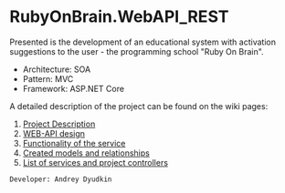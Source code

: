 ﻿# RubyOnBrain.WebAPI_REST

Presented is the development of an educational system with activation suggestions to the user - the programming school "Ruby On Brain".

* Architecture: SOA
* Pattern: MVC
* Framework: ASP.NET Core

A detailed description of the project can be found on the wiki pages:

1. [Project Description](https://github.com/andreikabig/RubyOnBrain.WebAPI_REST/wiki)
2. [WEB-API design](https://github.com/andreikabig/RubyOnBrain.WebAPI_REST/wiki/API-Design)
3. [Functionality of the service](https://github.com/andreikabig/RubyOnBrain.WebAPI_REST/wiki/Functionality)
4. [Created models and relationships](https://github.com/andreikabig/RubyOnBrain.WebAPI_REST/wiki/Models)
5. [List of services and project controllers](https://github.com/andreikabig/RubyOnBrain.WebAPI_REST/wiki/Services-&-Controllers)

`Developer: Andrey Dyudkin`

